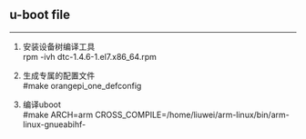 ## u-boot file

***  
 1. 安装设备树编译工具   
 rpm -ivh dtc-1.4.6-1.el7.x86_64.rpm
 
 2. 生成专属的配置文件   
  #make orangepi_one_defconfig
 
 3. 编译uboot   
  #make ARCH=arm CROSS_COMPILE=/home/liuwei/arm-linux/bin/arm-linux-gnueabihf-